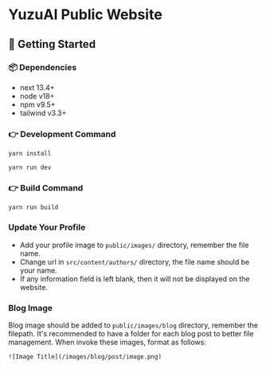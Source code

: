 # YuzuAI Public Website

## 🚀 Getting Started

### 📦 Dependencies

- next 13.4+
- node v18+
- npm v9.5+
- tailwind v3.3+

### 👉 Development Command

```
yarn install
```

```
yarn run dev
```

### 👉 Build Command

```
yarn run build
```

### Update Your Profile

- Add your profile image to `public/images/` directory, remember the file name.
- Change url in `src/content/authors/` directory, the file name should be your name.
- If any information field is left blank, then it will not be displayed on the website.

### Blog Image

Blog image should be added to `public/images/blog` directory, remember the filepath. It's recommended to have a folder for each blog post to better file management. When invoke these images, format as follows:
```
![Image Title](/images/blog/post/image.png)
```